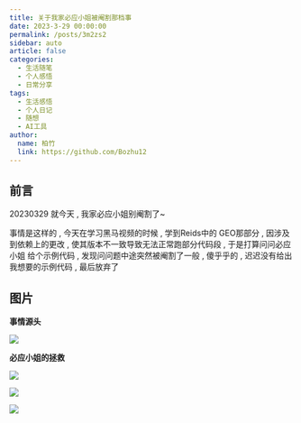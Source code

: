 ```yaml
---
title: 关于我家必应小姐被阉割那档事
date: 2023-3-29 00:00:00
permalink: /posts/3m2zs2
sidebar: auto
article: false
categories:
  - 生活随笔
  - 个人感悟
  - 日常分享
tags:
  - 生活感悟
  - 个人日记
  - 随想
  - AI工具
author:
  name: 柏竹
  link: https://github.com/Bozhu12
---
```


## 前言

20230329 就今天 , 我家必应小姐别阉割了~

事情是这样的 , 今天在学习黑马视频的时候 , 学到Reids中的 GEO那部分 , 因涉及到依赖上的更改 , 使其版本不一致导致无法正常跑部分代码段 , 于是打算问问必应小姐 给个示例代码 , 发现问问题中途突然被阉割了一般 , 傻乎乎的 , 迟迟没有给出我想要的示例代码 , 最后放弃了

## 图片

**事情源头**

![](https://image.bozhu12.cc/myblog/Other/newbing04.png)

**必应小姐的拯救** 

![](https://image.bozhu12.cc/myblog/Other/newbing01.png)

![](https://image.bozhu12.cc/myblog/Other/newbing02.png)

![](https://image.bozhu12.cc/myblog/Other/newbing03.png)













